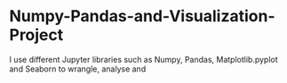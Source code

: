 # Numpy-Pandas-and-Visualization-Project
I use different Jupyter libraries such as Numpy, Pandas, Matplotlib.pyplot and Seaborn to wrangle, analyse and 
